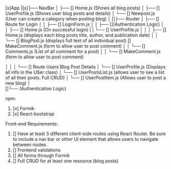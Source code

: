 [x]App
  |[x]├── NavBar
  │   ├── [] Home.js (Shows all blog posts)
  │   ├── [] UserProfile.js (Shows user blog posts and details)
  │   └── [] Newpost.js (User can create a category when posting blog)
            <!-- └── Advice on how best to search posts by category -->
            <!-- Many-to-many relationship -->
  │
[]├── Router
  │   ├── [] Route for Login
  │   │   ├── [] LoginForm.js
  │   │   ├── [](Authentication Logic)
  │   │   ├── [] Home.js (On successful login)
  |   |   └── [] UserProfile.js 
  │   │
  │   ├── [] Home.js (displays each blog posts title, author, and publication date)
  │   │      └── [] BlogPost.js (displays full text of all individual post)
                 [] MakeComment.js (form to allow user to post comment)
  │   │             └── [] Comments.js (List of all comment for a post)
  │   │                 └── [] MakeComment.js (form to allow user to post comment)
  <!--│   Focus on Home.js    -->
  <!--|   Full CRUD for blog posts. (It is a blog posting site afterall.)  -->
  │   │
  │   └── [] Route Users Blog Post Details
  │       └── [] UserProfile.js (Displays all info in the USer class)
  │           └── [] UserPostsList.js (allows user to see a list of all their posts. Full CRUD)
  │                └── [] UserPostItem.js (Allows user to post a new blog)
  │     
[]└── (Authentication Logic)

npm:
1. [x] Formik
2. [x] React-bootstrap

Front-end Requirements: 
1. [] Have at least 3 different client-side routes using React Router. Be sure to include a nav bar or other UI element that allows users to navigate between routes.
2. [] Frontend validations 
3. [] All forms through Formik
4. [] Full CRUD for at least one resource (blog posts)
